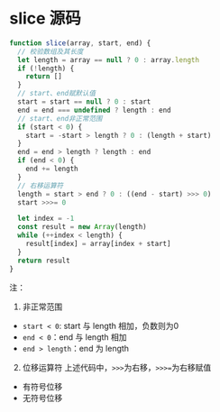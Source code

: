 # slice 源码
```javascript
function slice(array, start, end) {
  // 校验数组及其长度
  let length = array == null ? 0 : array.length
  if (!length) {
    return []
  }
  // start、end赋默认值
  start = start == null ? 0 : start
  end = end === undefined ? length : end
  // start、end非正常范围
  if (start < 0) {
    start = -start > length ? 0 : (length + start)
  }
  end = end > length ? length : end
  if (end < 0) {
    end += length
  }
  // 右移运算符
  length = start > end ? 0 : ((end - start) >>> 0)
  start >>>= 0

  let index = -1
  const result = new Array(length)
  while (++index < length) {
    result[index] = array[index + start]
  }
  return result
}
```
注：
1. 非正常范围
- `start < 0`: start 与 length 相加，负数则为0
- `end < 0`：end 与 length 相加
- `end > length`：end 为 length

2. 位移运算符
上述代码中，`>>>`为右移，`>>>=`为右移赋值
- 有符号位移
- 无符号位移